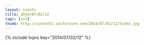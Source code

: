 ```yaml
--- 
layout: sieutv
title: 2014/07/02/12
tags: [xxx]
thumb: http://content2.sexforsure.com/2014/07/02/12/Video.jpg
---
```

{% include tvpro key="2014/07/02/12" %} 
